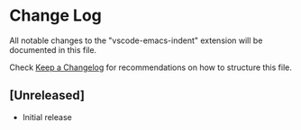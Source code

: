 # Change Log

All notable changes to the "vscode-emacs-indent" extension will be documented in this file.

Check [Keep a Changelog](http://keepachangelog.com/) for recommendations on how to structure this file.

## [Unreleased]

- Initial release
